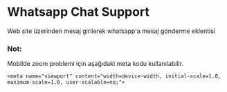 # Whatsapp Chat Support

Web site üzerinden mesaj girilerek whatsapp'a mesaj gönderme eklentisi

### Not:

Mobilde zoom problemi için aşağıdaki meta kodu kullanılabilir.

```<meta name="viewport" content="width=device-width, initial-scale=1.0, maximum-scale=1.0, user-scalable=no;">```